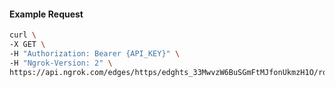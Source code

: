 <!-- Code generated for API Clients. DO NOT EDIT. -->

#### Example Request

```bash
curl \
-X GET \
-H "Authorization: Bearer {API_KEY}" \
-H "Ngrok-Version: 2" \
https://api.ngrok.com/edges/https/edghts_33MwvzW6BuSGmFtMJfonUkmzH1O/routes/edghtsrt_33Mww0ImxSRyvYa8HNGuZyblyjU/circuit_breaker
```

